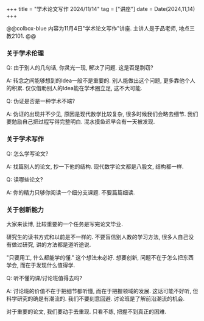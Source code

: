 +++
title = "学术论文写作  2024/11/14"
tag = ["讲座"]
date = Date(2024,11,14)
+++

@@colbox-blue
内容为11月4日"学术论文写作"讲座. 主讲人是于品老师, 地点三教2101.
@@

### 关于学术伦理

Q: 由于别人的几句话, 你灵光一现, 解决了问题. 这是否是剽窃? 

A: 转念之间能够想到的Idea一般不是重要的. 别人能做出这个问题, 更多靠他个人的积累. 仅仅借助别人的Idea能在学术圈立足, 这不大可能. 

Q: 伪证是否是一种学术不端?

A: 伪证的出现并不少见, 原因是现代数学比较复杂, 很多时候我们会略去细节. 我们要勉励自己把过程写得完整明白. 混水摸鱼迟早会有一天被发现. 


### 关于学术写作

Q: 怎么学写论文? 

A: 找篇别人的论文, 抄一下他的结构. 现代数学论文都是八股文, 结构都一样. 

Q: 读哪些论文? 

A: 你的精力只够你阅读一个细分支课题. 不要篇篇细读. 


### 关于创新能力

大家来读博, 比较重要的一个任务是写完论文毕业. 

研究生的读书方式和以前是不一样的. 不要盲信别人教的学习方法, 很多人自己没有做过研究, 讲的方法都是道听途说. 

"只要用工, 什么都能学的懂." 这个想法未必好. 想要创新, 问题不在于怎么把东西学会, 而在于发现什么值得学. 

Q: 听不懂的课/讨论班值得去吗? 

A: 讨论班的价值不在于把细节都听懂, 而在于把握领域的发展. 这话可能不好听, 但科学研究的确是有潮流的. 我们不要刻意回避. 讨论班是了解前沿潮流的机会. 

对于重要的论文, 我们要动手去重现. 只看不练, 把握不到真正的困难. 